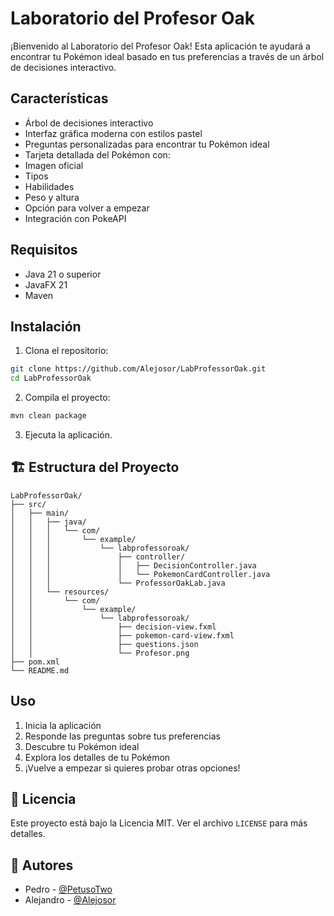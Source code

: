 #  Laboratorio del Profesor Oak

¡Bienvenido al Laboratorio del Profesor Oak! Esta aplicación te ayudará a encontrar tu Pokémon ideal basado en tus preferencias a través de un árbol de decisiones interactivo.

##  Características

-  Árbol de decisiones interactivo
-  Interfaz gráfica moderna con estilos pastel
-  Preguntas personalizadas para encontrar tu Pokémon ideal
-  Tarjeta detallada del Pokémon con:
  - Imagen oficial
  - Tipos
  - Habilidades
  - Peso y altura
-  Opción para volver a empezar
-  Integración con PokeAPI

##  Requisitos

- Java 21 o superior
- JavaFX 21
- Maven

##  Instalación

1. Clona el repositorio:
```bash
git clone https://github.com/Alejosor/LabProfessorOak.git
cd LabProfessorOak
```

2. Compila el proyecto:
```bash
mvn clean package
```

3. Ejecuta la aplicación.

## 🏗️ Estructura del Proyecto

```
LabProfessorOak/
├── src/
│   ├── main/
│   │   ├── java/
│   │   │   └── com/
│   │   │       └── example/
│   │   │           └── labprofessoroak/
│   │   │               ├── controller/
│   │   │               │   ├── DecisionController.java
│   │   │               │   └── PokemonCardController.java
│   │   │               └── ProfessorOakLab.java
│   │   └── resources/
│   │       └── com/
│   │           └── example/
│   │               └── labprofessoroak/
│   │                   ├── decision-view.fxml
│   │                   ├── pokemon-card-view.fxml
│   │                   ├── questions.json
│   │                   └── Profesor.png
├── pom.xml
└── README.md
```

##  Uso

1. Inicia la aplicación
2. Responde las preguntas sobre tus preferencias
3. Descubre tu Pokémon ideal
4. Explora los detalles de tu Pokémon
5. ¡Vuelve a empezar si quieres probar otras opciones!


## 📝 Licencia

Este proyecto está bajo la Licencia MIT. Ver el archivo `LICENSE` para más detalles.

## 👥 Autores

- Pedro - [@PetusoTwo](https://github.com/PetusoTwo)
- Alejandro - [@Alejosor](https://github.com/Alejosor)

